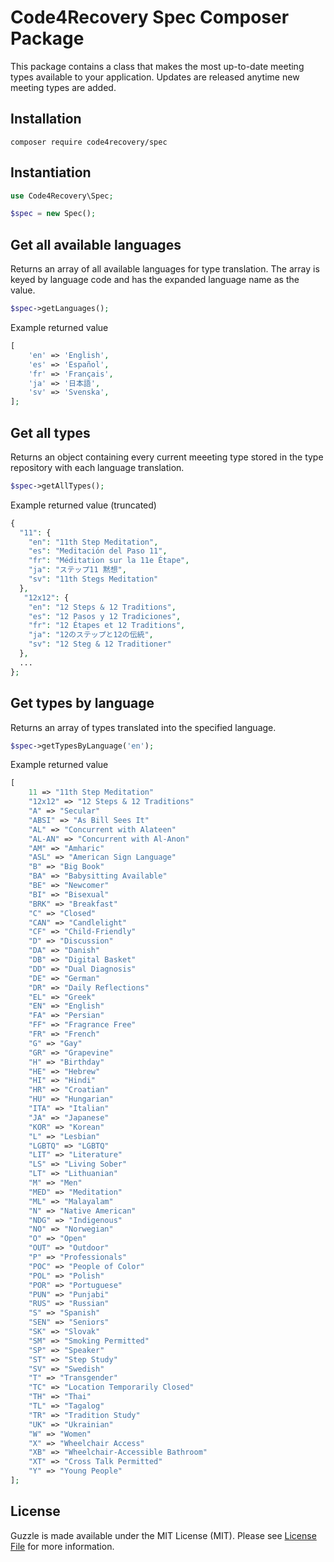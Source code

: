 # Code4Recovery Spec Composer Package

This package contains a class that makes the most up-to-date meeting types available to your application. Updates are released anytime new meeting types are added.

## Installation
```shell
composer require code4recovery/spec
```
## Instantiation
```php
use Code4Recovery\Spec;

$spec = new Spec();
```

## Get all available languages
Returns an array of all available languages for type translation. The array is keyed by language code and has the expanded language name as the value.
```php
$spec->getLanguages();
```
Example returned value
```php
[
    'en' => 'English',
    'es' => 'Español',
    'fr' => 'Français',
    'ja' => '日本語',
    'sv' => 'Svenska',
];
```

## Get all types
Returns an object containing every current meeeting type stored in the type repository with each language translation. 
```php
$spec->getAllTypes();
```
Example returned value (truncated)
```php
{
  "11": {
    "en": "11th Step Meditation",
    "es": "Meditación del Paso 11",
    "fr": "Méditation sur la 11e Étape",
    "ja": "ステップ11 黙想",
    "sv": "11th Stegs Meditation"
  },
   "12x12": {
    "en": "12 Steps & 12 Traditions",
    "es": "12 Pasos y 12 Tradiciones",
    "fr": "12 Étapes et 12 Traditions",
    "ja": "12のステップと12の伝統",
    "sv": "12 Steg & 12 Traditioner"
  },
  ...
};
```

## Get types by language
Returns an array of types translated into the specified language.

```php
$spec->getTypesByLanguage('en');
```
Example returned value
```php
[
    11 => "11th Step Meditation"
    "12x12" => "12 Steps & 12 Traditions"
    "A" => "Secular"
    "ABSI" => "As Bill Sees It"
    "AL" => "Concurrent with Alateen"
    "AL-AN" => "Concurrent with Al-Anon"
    "AM" => "Amharic"
    "ASL" => "American Sign Language"
    "B" => "Big Book"
    "BA" => "Babysitting Available"
    "BE" => "Newcomer"
    "BI" => "Bisexual"
    "BRK" => "Breakfast"
    "C" => "Closed"
    "CAN" => "Candlelight"
    "CF" => "Child-Friendly"
    "D" => "Discussion"
    "DA" => "Danish"
    "DB" => "Digital Basket"
    "DD" => "Dual Diagnosis"
    "DE" => "German"
    "DR" => "Daily Reflections"
    "EL" => "Greek"
    "EN" => "English"
    "FA" => "Persian"
    "FF" => "Fragrance Free"
    "FR" => "French"
    "G" => "Gay"
    "GR" => "Grapevine"
    "H" => "Birthday"
    "HE" => "Hebrew"
    "HI" => "Hindi"
    "HR" => "Croatian"
    "HU" => "Hungarian"
    "ITA" => "Italian"
    "JA" => "Japanese"
    "KOR" => "Korean"
    "L" => "Lesbian"
    "LGBTQ" => "LGBTQ"
    "LIT" => "Literature"
    "LS" => "Living Sober"
    "LT" => "Lithuanian"
    "M" => "Men"
    "MED" => "Meditation"
    "ML" => "Malayalam"
    "N" => "Native American"
    "NDG" => "Indigenous"
    "NO" => "Norwegian"
    "O" => "Open"
    "OUT" => "Outdoor"
    "P" => "Professionals"
    "POC" => "People of Color"
    "POL" => "Polish"
    "POR" => "Portuguese"
    "PUN" => "Punjabi"
    "RUS" => "Russian"
    "S" => "Spanish"
    "SEN" => "Seniors"
    "SK" => "Slovak"
    "SM" => "Smoking Permitted"
    "SP" => "Speaker"
    "ST" => "Step Study"
    "SV" => "Swedish"
    "T" => "Transgender"
    "TC" => "Location Temporarily Closed"
    "TH" => "Thai"
    "TL" => "Tagalog"
    "TR" => "Tradition Study"
    "UK" => "Ukrainian"
    "W" => "Women"
    "X" => "Wheelchair Access"
    "XB" => "Wheelchair-Accessible Bathroom"
    "XT" => "Cross Talk Permitted"
    "Y" => "Young People"
];
```

## License
Guzzle is made available under the MIT License (MIT). Please see [License File](LICENSE) for more information.